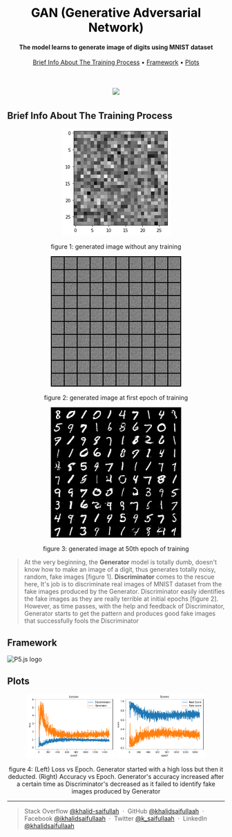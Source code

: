 
<h1 align="center">
  <br>
  <a style ="color:black; text-decoration:none;" href="https://github.com/khalidsaifullaah/Classic-Deep-Learning-Models/blob/master/GAN/Pytorch_GAN.ipynb">GAN (Generative Adversarial Network)</a>
</h1>

<h4 align="center">The model learns to generate image of digits using MNIST dataset</h4>


<p align="center">
  <a href="#brief-info-about-the-algorithms">Brief Info About The Training Process</a> •
<a href="#framework">Framework</a> •
  <a href="#plots">Plots</a>
</p>

<h1 align="center"><img src="https://github.com/khalidsaifullaah/Classic-Deep-Learning-Models/blob/master/GAN/GAN_training.gif?raw=true"/></h1>



## Brief Info About The Training Process

<p align="center">
<img src="./untrained_image.png">
<p align="center">figure 1: generated image without any training</p>
</p>

<p align="center">
<img src="./first_epoch_fake_image.png">
<p align="center">figure 2: generated image at first epoch of training</p>
</p>

<p align="center">
<img src="./fake_images-0500.png">
<p align="center">figure 3: generated image at 50th epoch of training</p>
</p>


> At the very beginning, the **Generator** model is totally dumb, doesn't know how to make an image of a digit, thus generates totally noisy, random, fake images [figure 1]. **Discriminator** comes to the rescue here, It's job is to discriminate real images of MNIST dataset from the fake images produced by the Generator. Discriminator easily identifies the fake images as they are really terrible at initial epochs [figure 2]. However, as time passes, with the help and feedback of Discriminator, Generator starts to get the pattern and produces good fake images that successfully fools the Discriminator




## Framework

<img width="50%" height="50%" src="https://upload.wikimedia.org/wikipedia/commons/9/96/Pytorch_logo.png" alt="P5.js logo">



## Plots
<p align="center">
<img width="40%" src="./lossVepoch.png">
<img width="41%" src="./accuracyVepoch.png">
<p align="center">figure 4: (Left) Loss vs Epoch. Generator started with a high loss but then it deducted. (Right) Accuracy vs Epoch. Generator's accuracy increased after a certain time as Discriminator's decreased as it failed to identify fake images produced by Generator</p>
</p>



---

> Stack Overflow [@khalid-saifullah](https://github.com/khalidsaifullaah) &nbsp;&middot;&nbsp;
> GitHub [@khalidsaifullaah](https://github.com/khalidsaifullaah) &nbsp;&middot;&nbsp;
> Facebook [@ikhalidsaifullaah](https://www.facebook.com/ikhalidsaifullaah/) &nbsp;&middot;&nbsp;
> Twitter [@k_saifullaah](https://twitter.com/k_saifullaah) &nbsp;&middot;&nbsp;
> LinkedIn [@khalidsaifullaah](https://www.linkedin.com/in/khalidsaifullaah/)

